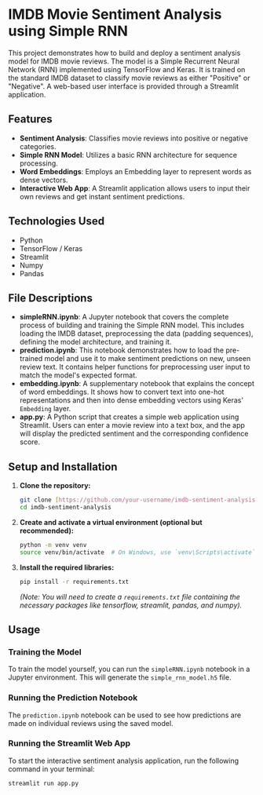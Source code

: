 # IMDB Movie Sentiment Analysis using Simple RNN

This project demonstrates how to build and deploy a sentiment analysis model for IMDB movie reviews. The model is a Simple Recurrent Neural Network (RNN) implemented using TensorFlow and Keras. It is trained on the standard IMDB dataset to classify movie reviews as either "Positive" or "Negative". A web-based user interface is provided through a Streamlit application.

## Features

* **Sentiment Analysis**: Classifies movie reviews into positive or negative categories.
* **Simple RNN Model**: Utilizes a basic RNN architecture for sequence processing.
* **Word Embeddings**: Employs an Embedding layer to represent words as dense vectors.
* **Interactive Web App**: A Streamlit application allows users to input their own reviews and get instant sentiment predictions.

## Technologies Used

* Python
* TensorFlow / Keras
* Streamlit
* Numpy
* Pandas

## File Descriptions

* **simpleRNN.ipynb**: A Jupyter notebook that covers the complete process of building and training the Simple RNN model. This includes loading the IMDB dataset, preprocessing the data (padding sequences), defining the model architecture, and training it.
* **prediction.ipynb**: This notebook demonstrates how to load the pre-trained model and use it to make sentiment predictions on new, unseen review text. It contains helper functions for preprocessing user input to match the model's expected format.
* **embedding.ipynb**: A supplementary notebook that explains the concept of word embeddings. It shows how to convert text into one-hot representations and then into dense embedding vectors using Keras' `Embedding` layer.
* **app.py**: A Python script that creates a simple web application using Streamlit. Users can enter a movie review into a text box, and the app will display the predicted sentiment and the corresponding confidence score.

## Setup and Installation

1.  **Clone the repository:**
    ```bash
    git clone [https://github.com/your-username/imdb-sentiment-analysis.git](https://github.com/your-username/imdb-sentiment-analysis.git)
    cd imdb-sentiment-analysis
    ```

2.  **Create and activate a virtual environment (optional but recommended):**
    ```bash
    python -m venv venv
    source venv/bin/activate  # On Windows, use `venv\Scripts\activate`
    ```

3.  **Install the required libraries:**
    ```bash
    pip install -r requirements.txt
    ```
    *(Note: You will need to create a `requirements.txt` file containing the necessary packages like tensorflow, streamlit, pandas, and numpy).*

## Usage

### Training the Model

To train the model yourself, you can run the `simpleRNN.ipynb` notebook in a Jupyter environment. This will generate the `simple_rnn_model.h5` file.

### Running the Prediction Notebook

The `prediction.ipynb` notebook can be used to see how predictions are made on individual reviews using the saved model.

### Running the Streamlit Web App

To start the interactive sentiment analysis application, run the following command in your terminal:

```bash
streamlit run app.py
